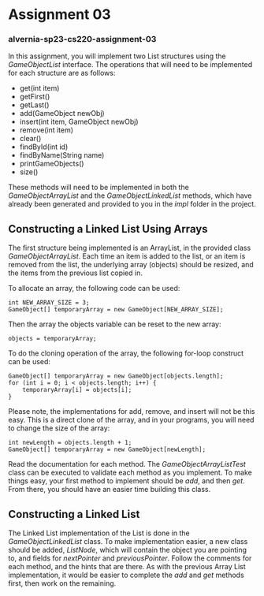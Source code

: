 # Assignment 03
### alvernia-sp23-cs220-assignment-03

In this assignment, you will implement two List structures using the _GameObjectList_ interface. The operations that will need to be implemented for each structure are as follows: 

- get(int item)
- getFirst()
- getLast()
- add(GameObject newObj)
- insert(int item, GameObject newObj)
- remove(int item)
- clear()
- findById(int id)
- findByName(String name)
- printGameObjects()
- size()

These methods will need to be implemented in both the _GameObjectArrayList_ and the _GameObjectLinkedList_ methods, which have already been generated and provided to you in the _impl_ folder in the project.

## Constructing a Linked List Using Arrays

The first structure being implemented is an ArrayList, in the provided class _GameObjectArrayList_. Each time an item is added to the list, or an item is removed from the list, the underlying array (objects) should be resized, and the items from the previous list copied in.

To allocate an array, the following code can be used: 

```
int NEW_ARRAY_SIZE = 3;
GameObject[] temporaryArray = new GameObject[NEW_ARRAY_SIZE];
```

Then the array the objects variable can be reset to the new array: 
```
objects = temporaryArray;
```

To do the cloning operation of the array, the following for-loop construct can be used:

```
GameObject[] temporaryArray = new GameObject[objects.length];
for (int i = 0; i < objects.length; i++) {
    temporaryArray[i] = objects[i];
}
```

Please note, the implementations for add, remove, and insert will not be this easy. This is a direct clone of the array, and in your programs, you will need to change the size of the array: 

```
int newLength = objects.length + 1;
GameObject[] temporaryArray = new GameObject[newLength];
```

Read the documentation for each method. The _GameObjectArrayListTest_ class can be executed to validate each method as you implement. To make things easy, your first method to implement should be _add_, and then _get_. From there, you should have an easier time building this class.

## Constructing a Linked List

The Linked List implementation of the List is done in the _GameObjectLinkedList_ class. To make implementation easier, a new class should be added, _ListNode_, which will contain the object you are pointing to, and fields for _nextPointer_ and _previousPointer_. Follow the comments for each method, and the hints that are there. As with the previous Array List implementation, it would be easier to complete the _add_ and _get_ methods first, then work on the remaining.